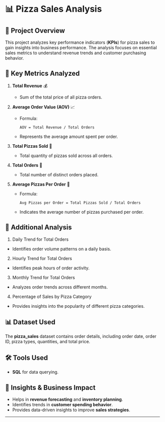 # 📊 Pizza Sales Analysis

## 🚀 Project Overview  
This project analyzes key performance indicators (**KPIs**) for pizza sales to gain insights into business performance. The analysis focuses on essential sales metrics to understand revenue trends and customer purchasing behavior.  

## 📌 Key Metrics Analyzed  

1. **Total Revenue** 💰  
   - Sum of the total price of all pizza orders.  

2. **Average Order Value (AOV)** 📈  
   - Formula:  
     ```
     AOV = Total Revenue / Total Orders
     ```
   - Represents the average amount spent per order.  

3. **Total Pizzas Sold** 🍕  
   - Total quantity of pizzas sold across all orders.  

4. **Total Orders** 📝  
   - Total number of distinct orders placed.  

5. **Average Pizzas Per Order** 🔢  
   - Formula:  
     ```
     Avg Pizzas per Order = Total Pizzas Sold / Total Orders
     ```
   - Indicates the average number of pizzas purchased per order.
  
## 📌 Additional Analysis

1. Daily Trend for Total Orders
- Identifies order volume patterns on a daily basis.

2. Hourly Trend for Total Orders
- Identifies peak hours of order activity.

3. Monthly Trend for Total Orders
- Analyzes order trends across different months.

4. Percentage of Sales by Pizza Category
- Provides insights into the popularity of different pizza categories.

## 📊 Dataset Used  
The **pizza_sales** dataset contains order details, including order date, order ID, pizza types, quantities, and total price.  



## 🛠 Tools Used  
- **SQL** for data querying.  


## 📢 Insights & Business Impact  
- Helps in **revenue forecasting** and **inventory planning**.  
- Identifies trends in **customer spending behavior**.  
- Provides data-driven insights to improve **sales strategies**.  

---
